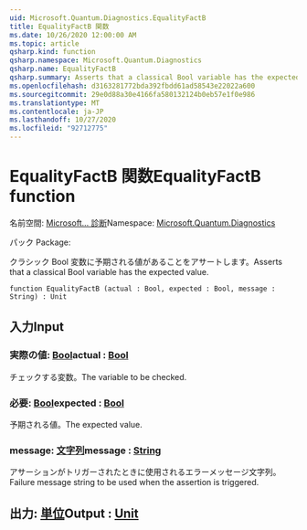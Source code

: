 ```yaml
---
uid: Microsoft.Quantum.Diagnostics.EqualityFactB
title: EqualityFactB 関数
ms.date: 10/26/2020 12:00:00 AM
ms.topic: article
qsharp.kind: function
qsharp.namespace: Microsoft.Quantum.Diagnostics
qsharp.name: EqualityFactB
qsharp.summary: Asserts that a classical Bool variable has the expected value.
ms.openlocfilehash: d3163281772bda392fbdd61ad58543e22022a600
ms.sourcegitcommit: 29e0d88a30e4166fa580132124b0eb57e1f0e986
ms.translationtype: MT
ms.contentlocale: ja-JP
ms.lasthandoff: 10/27/2020
ms.locfileid: "92712775"
---
```

# <a name="equalityfactb-function"></a><span data-ttu-id="f8dda-102">EqualityFactB 関数</span><span class="sxs-lookup"><span data-stu-id="f8dda-102">EqualityFactB function</span></span>

<span data-ttu-id="f8dda-103">名前空間: [Microsoft... 診断](xref:Microsoft.Quantum.Diagnostics)</span><span class="sxs-lookup"><span data-stu-id="f8dda-103">Namespace: [Microsoft.Quantum.Diagnostics](xref:Microsoft.Quantum.Diagnostics)</span></span>

<span data-ttu-id="f8dda-104">パック [](https://nuget.org/packages/)</span><span class="sxs-lookup"><span data-stu-id="f8dda-104">Package: [](https://nuget.org/packages/)</span></span>


<span data-ttu-id="f8dda-105">クラシック Bool 変数に予期される値があることをアサートします。</span><span class="sxs-lookup"><span data-stu-id="f8dda-105">Asserts that a classical Bool variable has the expected value.</span></span>

```qsharp
function EqualityFactB (actual : Bool, expected : Bool, message : String) : Unit
```


## <a name="input"></a><span data-ttu-id="f8dda-106">入力</span><span class="sxs-lookup"><span data-stu-id="f8dda-106">Input</span></span>

### <a name="actual--bool"></a><span data-ttu-id="f8dda-107">実際の値: [Bool](xref:microsoft.quantum.lang-ref.bool)</span><span class="sxs-lookup"><span data-stu-id="f8dda-107">actual : [Bool](xref:microsoft.quantum.lang-ref.bool)</span></span>

<span data-ttu-id="f8dda-108">チェックする変数。</span><span class="sxs-lookup"><span data-stu-id="f8dda-108">The variable to be checked.</span></span>


### <a name="expected--bool"></a><span data-ttu-id="f8dda-109">必要: [Bool](xref:microsoft.quantum.lang-ref.bool)</span><span class="sxs-lookup"><span data-stu-id="f8dda-109">expected : [Bool](xref:microsoft.quantum.lang-ref.bool)</span></span>

<span data-ttu-id="f8dda-110">予期される値。</span><span class="sxs-lookup"><span data-stu-id="f8dda-110">The expected value.</span></span>


### <a name="message--string"></a><span data-ttu-id="f8dda-111">message: [文字列](xref:microsoft.quantum.lang-ref.string)</span><span class="sxs-lookup"><span data-stu-id="f8dda-111">message : [String](xref:microsoft.quantum.lang-ref.string)</span></span>

<span data-ttu-id="f8dda-112">アサーションがトリガーされたときに使用されるエラーメッセージ文字列。</span><span class="sxs-lookup"><span data-stu-id="f8dda-112">Failure message string to be used when the assertion is triggered.</span></span>



## <a name="output--unit"></a><span data-ttu-id="f8dda-113">出力: [単位](xref:microsoft.quantum.lang-ref.unit)</span><span class="sxs-lookup"><span data-stu-id="f8dda-113">Output : [Unit](xref:microsoft.quantum.lang-ref.unit)</span></span>

